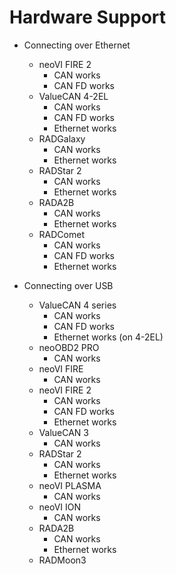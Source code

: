 # Hardware Support

- Connecting over Ethernet
	- neoVI FIRE 2
		- CAN works
		- CAN FD works
	- ValueCAN 4-2EL
		- CAN works
		- CAN FD works
		- Ethernet works
	- RADGalaxy
		- CAN works
		- Ethernet works
	- RADStar 2
		- CAN works
		- Ethernet works
	- RADA2B
		- CAN works
		- Ethernet works
	- RADComet
		- CAN works
		- CAN FD works
		- Ethernet works

- Connecting over USB
	- ValueCAN 4 series
		- CAN works
		- CAN FD works
		- Ethernet works (on 4-2EL)
	- neoOBD2 PRO
		- CAN works
	- neoVI FIRE
		- CAN works
	- neoVI FIRE 2
		- CAN works
		- CAN FD works
		- Ethernet works
	- ValueCAN 3
		- CAN works
	- RADStar 2
		- CAN works
		- Ethernet works
	- neoVI PLASMA
		- CAN works
	- neoVI ION
		- CAN works
	- RADA2B
		- CAN works
		- Ethernet works
	- RADMoon3